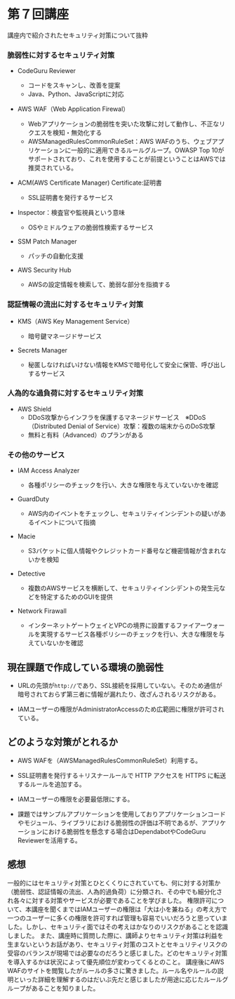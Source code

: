 # 第７回講座
講座内で紹介されたセキュリティ対策について抜粋

### 脆弱性に対するセキュリティ対策

* CodeGuru Reviewer
    * コードをスキャンし、改善を提案
    * Java、Python、JavaScriptに対応

* AWS WAF（Web Application Firewal）
    * Webアプリケーションの脆弱性を突いた攻撃に対して動作し、不正なリクエスを検知・無効化する
    * AWSManagedRulesCommonRuleSet：AWS WAFのうち、ウェブアプリケーションに一般的に適用できるルールグループ。OWASP Top 10がサポートされており、これを使用することが前提ということはAWSでは推奨されている。

* ACM(AWS Certificate Manager) Certificate:証明書
    * SSL証明書を発行するサービス

* Inspector：検査官や監視員という意味
    * OSやミドルウェアの脆弱性検索するサービス

* SSM Patch Manager 
    * パッチの自動化支援

* AWS Security Hub
    * AWSの設定情報を検索して、脆弱な部分を指摘する


### 認証情報の流出に対するセキュリティ対策

* KMS（AWS Key Management Service）
    * 暗号鍵マネージドサービス

* Secrets Manager
    * 秘匿しなければいけない情報をKMSで暗号化して安全に保管、呼び出しするサービス

### 人為的な過負荷に対するセキュリティ対策

* AWS Shield
    * DDoS攻撃からインフラを保護するマネージドサービス　※DDoS（Distributed Denial of Service）攻撃：複数の端末からのDoS攻撃
    * 無料と有料（Advanced）のプランがある

### その他のサービス
* IAM Access Analyzer
    * 各種ポリシーのチェックを行い、大きな権限を与えていないかを確認

* GuardDuty
    * AWS内のイベントをチェックし、セキュリティインシデントの疑いがあるイベントについて指摘

* Macie
    * S3バケットに個人情報やクレジットカード番号など機密情報が含まれないかを検知

* Detective
    * 複数のAWSサービスを横断して、セキュリティインシデントの発生元などを特定するためのGUIを提供

* Network Firawall
    * インターネットゲートウェイとVPCの境界に設置するファイアーウォールを実現するサービス各種ポリシーのチェックを行い、大きな権限を与えていないかを確認


## 現在課題で作成している環境の脆弱性
* URLの先頭が`http://`であり、SSL接続を採用していない。そのため通信が暗号されておらず第三者に情報が漏れたり、改ざんされるリスクがある。

* IAMユーザーの権限がAdministratorAccessのため広範囲に権限が許可されている。

## どのような対策がとれるか
* AWS WAFを（AWSManagedRulesCommonRuleSet）利用する。
* SSL証明書を発行する＋リスナールールで HTTP アクセスを HTTPS に転送するルールを追加する。
* IAMユーザーの権限を必要最低限にする。

* 課題ではサンプルアプリケーションを使用しておりアプリケーションコードやモジュール、ライブラリにおける脆弱性の評価は不明であるが、アプリケーションにおける脆弱性を懸念する場合はDependabotやCodeGuru Reviewerを活用する。


## 感想
一般的にはセキュリティ対策とひとくくりにされていても、何に対する対策か（脆弱性、認証情報の流出、人為的過負荷）に分類され、その中でも細分化され各々に対する対策やサービスが必要であることを学びました。
権限許可について、本講座を聞くまではIAMユーザーの権限は「大は小を兼ねる」の考え方で一つのユーザーに多くの権限を許可すれば管理も容易でいいだろうと思っていました。しかし、セキュリティ面ではその考えはかなりのリスクがあることを認識しました。
また、講座時に質問した際に、講師よりセキュリティ対策は利益を生まないというお話があり、セキュリティ対策のコストとセキュリティリスクの受容のバランスが現場では必要なのだろうと感じました。どのセキュリティ対策を導入するかは状況によって優先順位が変わってくるとのこと。
講座後にAWS WAFのサイトを閲覧したがルールの多さに驚きました。ルール名やルールの説明といった詳細を理解するのはだいぶ先だと感じましたが用途に応じたルールグループがあることを知りました。

